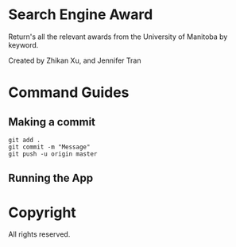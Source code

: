# Search Engine Award

Return's all the relevant awards from the University of Manitoba by keyword.

Created by Zhikan Xu, and Jennifer Tran

# Command Guides

## Making a commit

~~~~
git add .
git commit -m "Message"
git push -u origin master
~~~~

## Running the App

# Copyright

All rights reserved.